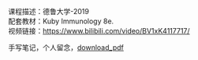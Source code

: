 





课程描述：德鲁大学-2019   
配套教材：Kuby Immunology 8e.   
视频链接：https://www.bilibili.com/video/BV1xK4117717/


手写笔记，个人留念，[download_pdf]()


